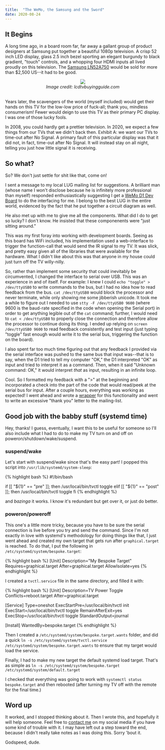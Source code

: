 ```yaml
---
title:  "The WeMo, the Samsung and the Sword"
date: 2020-08-24
---
```


## It Begins

A long time ago, in a board room far, far away a gallant group of product designers at Samsung put together a beautiful 1080p television. A crisp 52 inch LED display, glass 2.5 inch bezel sporting an elegant burgundy to black gradient, "touch" controls, and a whopping four HDMI inputs all lived proudly on this television. The [Samsung LN52A750](https://www.bhphotovideo.com/c/product/544327-REG/Samsung_LN52A750R1FXZA_LN52A750_52_1080p.html) would be sold for more than $2,500 US--it had to be good.

<div style="width:100%; display: grid; place-items: center;">
        <img class="image" src="https://lcdtvbuyingguide.com/lcdtvpics/lcdtv/samsung-a750.jpg">
        <i>Image credit: lcdtvbuyingguide.com</i>
</div><br />

Years later, the scavengers of the world (myself included) would get their hands on this TV for the low-low price of fuck-all; thank you, mindless consumerism! Fewer would deign to use this TV as their primary PC display. I was one of those lucky fools.

In 2008, you could hardly get a prettier television. In 2020, we expect a few things from our TVs that we didn't back then. Exhibit A: we want our TVs to time-out after No Signal. A primary fault of this particular display was that it did not, in fact, time-out after No Signal. It will instead stay on all night, telling you just how little signal it is receiving.

## So what?

So? We don't just settle for shit like that, come on! 

I sent a message to my local LUG mailing list for suggestions. A brilliant man (whose name I won't disclose because he is infinitely more professional than myself) responded enthusiastically suggesting I get a [WeMo D1 Dev Board](https://www.amazon.com/Organizer-ESP8266-Internet-Development-Compatible/dp/B081PX9YFV) to do the interfacing for me. I belong to the best LUG in the entire world, evidenced by the fact that he put together a circuit diagram as well.

He also met up with me to give me all the components. What did I do to get so lucky? I don't know. He insisted that these componenents were "just sitting around."

This was my first foray into working with development boards. Seeing as this board has WiFi included, his implementation used a web-interface to trigger the function-call that would send the IR signal to my TV. It was slick, and pretty easy given all of the libraries that were available for the hardware. What I didn't like about this was that anyone in my house could just turn off the TV willy-nilly.

So, rather than implement some security that could inevitably be circumvented, I changed the interface to serial over USB. This was an experience in and of itself. For example: I knew I could `echo "toggle" > /dev/ttyUSB0` to write commands to the bus, but I had no idea how to read feedback from the bus. `cat /dev/ttyUSB0` would block the processor and never terminate, while only showing me some jibberish unicode. It took me a while to figure out I needed to use `stty -F /dev/ttyUSB0 9600` (where 9600 is the baud-rate specified in the code when opening the Serial port) in order to get anything legible out of the `cat` command; further, I would need to `cat < /dev/ttyUSB0` to properly close the connection and therefore allow the processor to continue doing its thing. I ended up relying on `screen /dev/ttyUSB0 9600` to read feedback consistently and test input (just typing "toggle" fast enough would write it to the serial bus, triggering the function on the board).

I also spent far too much time figuring out that any feedback I provided via the serial interface was pushed to the same bus that input was--that is to say, when the D1 tried to tell my computer "OK," the D1 interpreted "OK" as input and tried to interpret it as a command. Then, when it said "Unknown command: OK," it would interpret *that* as input, resulting in an infinite loop.

Cool. So I formatted my feedback with a ">" at the beginning and incorporated a check into the part of the code that would read/peek at the serial bus for input. After a couple hours, everything was working as expected! I went ahead and wrote a [wrapper](https://github.com/AKAStacks/irproject/blob/master/tvctl) for this functionality and went to write an excessive "thank you" letter to the mailing-list.

## Good job with the babby stuff (systemd time)

Hey, thanks! I guess, eventually, I want this to be useful for someone so I'll also include what I had to do to make my TV turn on and off on poweron/shutdown/wake/suspend.

### suspend/wake

Let's start with suspend/wake since that's the easy part! I popped this script into `/usr/lib/systemd/system-sleep`:

{% highlight bash %}
#!/bin/bash

if [[ "${1}" == "pre" ]]; then
	/usr/local/bin/tvctl toggle
elif [[ "${1}" == "post" ]]; then
	/usr/local/bin/tvctl toggle
fi
{% endhighlight %}

and *bazinga* it works. I know it's redundant but get over it, or just do better.

### poweron/poweroff

This one's a little more tricky, because you have to be sure the serial connection is live before you try and send the command. Since I'm not exactly in love with systemd's methodology for doing things like that, I just went ahead and created my own target that gets run after `graphical.target` is reached. To do that, I put the following in `/etc/systemd/system/bespoke.target`:

{% highlight bash %}
[Unit]
Description="My Bespoke Target"
Requires=graphical.target
After=graphical.target
AllowIsolate=yes
{% endhighlight %}

I created a `tvctl.service` file in the same directory, and filled it with:

{% highlight bash %}
[Unit]
Description=TV Power Toggle
Conflicts=reboot.target
After=graphical.target

[Service]
Type=oneshot
ExecStartPre=/usr/local/bin/tvctl init
ExecStart=/usr/local/bin/tvctl toggle
RemainAfterExit=yes
ExecStop=/usr/local/bin/tvctl toggle
StandardOutput=journal

[Install]
WantedBy=bespoke.target
{% endhighlight %}

Then I created a `/etc/systemd/system/bespoke.target.wants` folder, and did a quick `ln -s /etc/systemd/system/tvctl.service /etc/systemd/system/bespoke.target.wants` to ensure that my target would load the service.

Finally, I had to make my new target the default systemd load target. That's as simple as `ln -s /etc/systemd/system/bespoke.target /etc/systemd/system/default.target`

I checked that everything was going to work with `systemctl status bespoke.target` and then rebooted (after turning my TV off with the remote for the final time.)

## Word up

It worked, and I stopped thinking about it. Then I wrote this, and hopefully it will help someone. Feel free to [contact me](#footer) on my social media if you have some kind of trouble with it. I may have left out a step toward the end, because I didn't really take notes as I was doing this. Sorry 'bout it.

Godspeed, dude.
